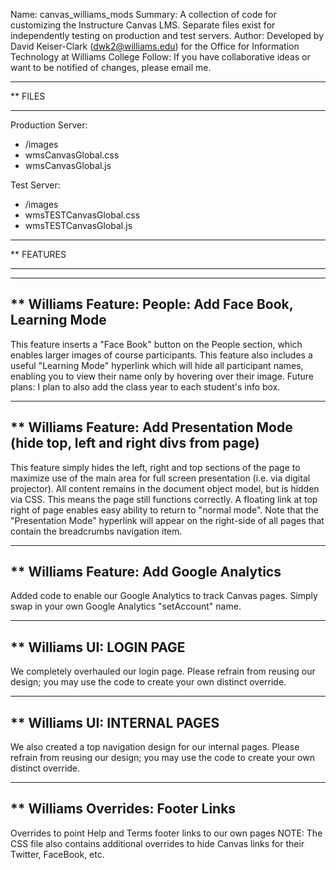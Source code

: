 Name: canvas_williams_mods
Summary: A collection of code for customizing the Instructure Canvas LMS. Separate files exist for independently testing on production and test servers.
Author: Developed by David Keiser-Clark (dwk2@williams.edu) for the Office for Information Technology at Williams College
Follow: If you have collaborative ideas or want to be notified of changes, please email me.


***********************************************
** FILES
***********************************************
Production Server:
 - /images
 - wmsCanvasGlobal.css
 - wmsCanvasGlobal.js

Test Server: 
 - /images
 - wmsTESTCanvasGlobal.css
 - wmsTESTCanvasGlobal.js


***********************************************
** FEATURES
***********************************************

-----------------------------------------------
** Williams Feature: People: Add Face Book, Learning Mode
-----------------------------------------------

This feature inserts a "Face Book" button on the People section, which enables larger images of course participants.
This feature also includes a useful "Learning Mode" hyperlink which will hide all participant names, enabling you to view their name only by hovering over their image.
Future plans: I plan to also add the class year to each student's info box.


-----------------------------------------------
** Williams Feature: Add Presentation Mode (hide top, left and right divs from page)
-----------------------------------------------

This feature simply hides the left, right and top sections of the page to maximize use of the main area for full screen presentation (i.e. via digital projector).
All content remains in the document object model, but is hidden via CSS. This means the page still functions correctly. 
A floating link at top right of page enables easy ability to return to "normal mode".
Note that the "Presentation Mode" hyperlink will appear on the right-side of all pages that contain the breadcrumbs navigation item.


-----------------------------------------------
** Williams Feature: Add Google Analytics
-----------------------------------------------
Added code to enable our Google Analytics to track Canvas pages. 
Simply swap in your own Google Analytics "setAccount" name.


-----------------------------------------------
** Williams UI: LOGIN PAGE
-----------------------------------------------
We completely overhauled our login page. Please refrain from reusing our design; you may use the code to create your own distinct override.


-----------------------------------------------
** Williams UI: INTERNAL PAGES
-----------------------------------------------
We also created a top navigation design for our internal pages. Please refrain from reusing our design; you may use the code to create your own distinct override.


-----------------------------------------------
** Williams Overrides: Footer Links
-----------------------------------------------
Overrides to point Help and Terms footer links to our own pages
NOTE: The CSS file also contains additional overrides to hide Canvas links for their Twitter, FaceBook, etc.

